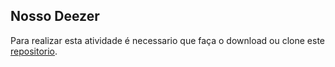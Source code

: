 ## Nosso Deezer

Para realizar esta atividade é necessario que faça o download ou clone este [repositorio](https://github.com/zup-academy/nosso-deezer). 
